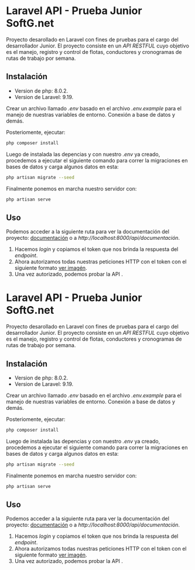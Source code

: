 # Laravel API - Prueba Junior SoftG.net

Proyecto desarollado en Laravel con fines de pruebas para el cargo del desarrollador Junior. El proyecto consiste en un _API RESTFUL_ cuyo objetivo es el manejo, registro y control de flotas, conductores y cronogramas de rutas de trabajo por semana.

## Instalación

-   Version de php: 8.0.2.
-   Version de Laravel: 9.19.

Crear un archivo llamado _.env_ basado en el archivo _.env.example_ para el manejo de nuestras variables de entorno. Conexión a base de datos y demás.

Posteriomente, ejecutar:

```bash
php composer install
```

Luego de instalada las depencias y con nuestro _.env_ ya creado, procedemos a ejecutar el siguiente comando para correr la migraciones en bases de datos y carga algunos datos en esta:

```bash
php artisan migrate --seed
```

Finalmente ponemos en marcha nuestro servidor con:

```bash
php artisan serve
```

## Uso

Podemos acceder a la siguiente ruta para ver la documentación del proyecto: [documentación](http://localhost:8000/api/documentation) o a _http://localhost:8000/api/documentación_.

1. Hacemos _login_ y copiamos el token que nos brinda la respuesta del _endpoint_.
2. Ahora autorizamos todas nuestras peticiones HTTP con el token con el siguiente formato [ver imagén](https://ppolyzos.com/wp-content/uploads/2017/10/jwt-support-authorize-bearer.png).
3. Una vez autorizado, podemos probar la API .

# Laravel API - Prueba Junior SoftG.net

Proyecto desarollado en Laravel con fines de pruebas para el cargo del desarrollador Junior. El proyecto consiste en un _API RESTFUL_ cuyo objetivo es el manejo, registro y control de flotas, conductores y cronogramas de rutas de trabajo por semana.

## Instalación

-   Version de php: 8.0.2.
-   Version de Laravel: 9.19.

Crear un archivo llamado _.env_ basado en el archivo _.env.example_ para el manejo de nuestras variables de entorno. Conexión a base de datos y demás.

Posteriomente, ejecutar:

```bash
php composer install
```

Luego de instalada las depencias y con nuestro _.env_ ya creado, procedemos a ejecutar el siguiente comando para correr la migraciones en bases de datos y carga algunos datos en esta:

```bash
php artisan migrate --seed
```

Finalmente ponemos en marcha nuestro servidor con:

```bash
php artisan serve
```

## Uso

Podemos acceder a la siguiente ruta para ver la documentación del proyecto: [documentación](http://localhost:8000/api/documentation) o a _http://localhost:8000/api/documentación_.

1. Hacemos _login_ y copiamos el token que nos brinda la respuesta del _endpoint_.
2. Ahora autorizamos todas nuestras peticiones HTTP con el token con el siguiente formato [ver imagén](https://ppolyzos.com/wp-content/uploads/2017/10/jwt-support-authorize-bearer.png).
3. Una vez autorizado, podemos probar la API .

<!-- <p align="center"><a href="https://laravel.com" target="_blank"><img src="https://raw.githubusercontent.com/laravel/art/master/logo-lockup/5%20SVG/2%20CMYK/1%20Full%20Color/laravel-logolockup-cmyk-red.svg" width="400" alt="Laravel Logo"></a></p>

<p align="center">
<a href="https://github.com/laravel/framework/actions"><img src="https://github.com/laravel/framework/workflows/tests/badge.svg" alt="Build Status"></a>
<a href="https://packagist.org/packages/laravel/framework"><img src="https://img.shields.io/packagist/dt/laravel/framework" alt="Total Downloads"></a>
<a href="https://packagist.org/packages/laravel/framework"><img src="https://img.shields.io/packagist/v/laravel/framework" alt="Latest Stable Version"></a>
<a href="https://packagist.org/packages/laravel/framework"><img src="https://img.shields.io/packagist/l/laravel/framework" alt="License"></a>
</p>

## About Laravel

Laravel is a web application framework with expressive, elegant syntax. We believe development must be an enjoyable and creative experience to be truly fulfilling. Laravel takes the pain out of development by easing common tasks used in many web projects, such as:

- [Simple, fast routing engine](https://laravel.com/docs/routing).
- [Powerful dependency injection container](https://laravel.com/docs/container).
- Multiple back-ends for [session](https://laravel.com/docs/session) and [cache](https://laravel.com/docs/cache) storage.
- Expressive, intuitive [database ORM](https://laravel.com/docs/eloquent).
- Database agnostic [schema migrations](https://laravel.com/docs/migrations).
- [Robust background job processing](https://laravel.com/docs/queues).
- [Real-time event broadcasting](https://laravel.com/docs/broadcasting).

Laravel is accessible, powerful, and provides tools required for large, robust applications.

## Learning Laravel

Laravel has the most extensive and thorough [documentation](https://laravel.com/docs) and video tutorial library of all modern web application frameworks, making it a breeze to get started with the framework.

You may also try the [Laravel Bootcamp](https://bootcamp.laravel.com), where you will be guided through building a modern Laravel application from scratch.

If you don't feel like reading, [Laracasts](https://laracasts.com) can help. Laracasts contains over 2000 video tutorials on a range of topics including Laravel, modern PHP, unit testing, and JavaScript. Boost your skills by digging into our comprehensive video library.

## Laravel Sponsors

We would like to extend our thanks to the following sponsors for funding Laravel development. If you are interested in becoming a sponsor, please visit the Laravel [Patreon page](https://patreon.com/taylorotwell).

### Premium Partners

- **[Vehikl](https://vehikl.com/)**
- **[Tighten Co.](https://tighten.co)**
- **[Kirschbaum Development Group](https://kirschbaumdevelopment.com)**
- **[64 Robots](https://64robots.com)**
- **[Cubet Techno Labs](https://cubettech.com)**
- **[Cyber-Duck](https://cyber-duck.co.uk)**
- **[Many](https://www.many.co.uk)**
- **[Webdock, Fast VPS Hosting](https://www.webdock.io/en)**
- **[DevSquad](https://devsquad.com)**
- **[Curotec](https://www.curotec.com/services/technologies/laravel/)**
- **[OP.GG](https://op.gg)**
- **[WebReinvent](https://webreinvent.com/?utm_source=laravel&utm_medium=github&utm_campaign=patreon-sponsors)**
- **[Lendio](https://lendio.com)**

## Contributing

Thank you for considering contributing to the Laravel framework! The contribution guide can be found in the [Laravel documentation](https://laravel.com/docs/contributions).

## Code of Conduct

In order to ensure that the Laravel community is welcoming to all, please review and abide by the [Code of Conduct](https://laravel.com/docs/contributions#code-of-conduct).

## Security Vulnerabilities

If you discover a security vulnerability within Laravel, please send an e-mail to Taylor Otwell via [taylor@laravel.com](mailto:taylor@laravel.com). All security vulnerabilities will be promptly addressed.

## License

The Laravel framework is open-sourced software licensed under the [MIT license](https://opensource.org/licenses/MIT). -->
